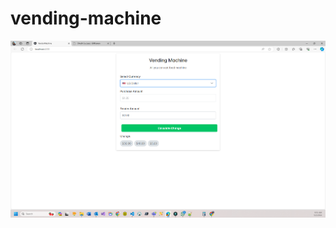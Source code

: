 # vending-machine

![alt](https://github.com/aya-commits/vending-machine/blob/main/Screenshot%202024-05-02%20095115.png)